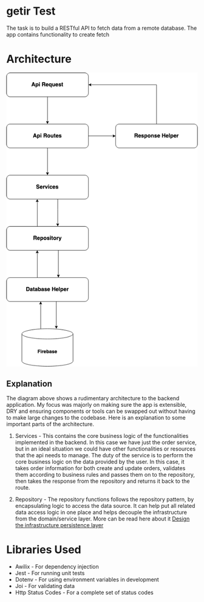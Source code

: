 # getir Test

The task is to build a RESTful API to fetch data from a remote database. The app contains functionality to create fetch

# Architecture

![Architecture](https://github.com/gate3/ct-backend-task/blob/staging/backend%20arch.png)

## Explanation

The diagram above shows a rudimentary architecture to the backend application. My focus was majorly on making sure the app is extensible, DRY and ensuring components or tools can be swapped out without having to make large changes to the codebase.
Here is an explanation to some important parts of the architecture.

1. Services - This contains the core business logic of the functionalities implemented in the backend. In this case we have just the order service, but in an ideal situation we could have other functionalities or resources that the api needs to manage.
   The duty of the service is to perform the core business logic on the data provided by the user. In this case, it takes order information for both create and update orders, validates them according to business rules and passes them on to the repository, then takes the response from the repository and returns it back to the route.

2. Repository - The repository functions follows the repository pattern, by encapsulating logic to access the data source. It can help put all related data access logic in one place and helps decouple the infrastructure from the domain/service layer. More can be read here about it
   <a href="https://docs.microsoft.com/en-us/dotnet/architecture/microservices/microservice-ddd-cqrs-patterns/infrastructure-persistence-layer-design">Design the infrastructure persistence layer</a>

# Libraries Used

- Awilix - For dependency injection
- Jest - For running unit tests
- Dotenv - For using environment variables in development
- Joi - For validating data
- Http Status Codes - For a complete set of status codes
